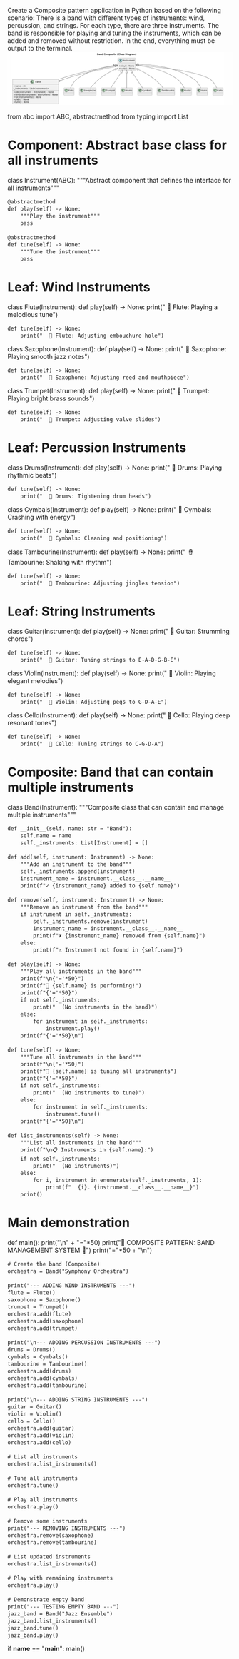 Create a Composite pattern application in Python based on the following scenario: There is a band with different types of instruments: wind, percussion, and strings. For each type, there are three instruments. The band is responsible for playing and tuning the instruments, which can be added and removed without restriction. In the end, everything must be output to the terminal.
![Diagrama UML](Captura.PNG)

from abc import ABC, abstractmethod
from typing import List


# Component: Abstract base class for all instruments
class Instrument(ABC):
    """Abstract component that defines the interface for all instruments"""
    
    @abstractmethod
    def play(self) -> None:
        """Play the instrument"""
        pass
    
    @abstractmethod
    def tune(self) -> None:
        """Tune the instrument"""
        pass


# Leaf: Wind Instruments
class Flute(Instrument):
    def play(self) -> None:
        print("  🎵 Flute: Playing a melodious tune")
    
    def tune(self) -> None:
        print("  🔧 Flute: Adjusting embouchure hole")


class Saxophone(Instrument):
    def play(self) -> None:
        print("  🎷 Saxophone: Playing smooth jazz notes")
    
    def tune(self) -> None:
        print("  🔧 Saxophone: Adjusting reed and mouthpiece")


class Trumpet(Instrument):
    def play(self) -> None:
        print("  🎺 Trumpet: Playing bright brass sounds")
    
    def tune(self) -> None:
        print("  🔧 Trumpet: Adjusting valve slides")


# Leaf: Percussion Instruments
class Drums(Instrument):
    def play(self) -> None:
        print("  🥁 Drums: Playing rhythmic beats")
    
    def tune(self) -> None:
        print("  🔧 Drums: Tightening drum heads")


class Cymbals(Instrument):
    def play(self) -> None:
        print("  🥁 Cymbals: Crashing with energy")
    
    def tune(self) -> None:
        print("  🔧 Cymbals: Cleaning and positioning")


class Tambourine(Instrument):
    def play(self) -> None:
        print("  🪘 Tambourine: Shaking with rhythm")
    
    def tune(self) -> None:
        print("  🔧 Tambourine: Adjusting jingles tension")


# Leaf: String Instruments
class Guitar(Instrument):
    def play(self) -> None:
        print("  🎸 Guitar: Strumming chords")
    
    def tune(self) -> None:
        print("  🔧 Guitar: Tuning strings to E-A-D-G-B-E")


class Violin(Instrument):
    def play(self) -> None:
        print("  🎻 Violin: Playing elegant melodies")
    
    def tune(self) -> None:
        print("  🔧 Violin: Adjusting pegs to G-D-A-E")


class Cello(Instrument):
    def play(self) -> None:
        print("  🎻 Cello: Playing deep resonant tones")
    
    def tune(self) -> None:
        print("  🔧 Cello: Tuning strings to C-G-D-A")


# Composite: Band that can contain multiple instruments
class Band(Instrument):
    """Composite class that can contain and manage multiple instruments"""
    
    def __init__(self, name: str = "Band"):
        self.name = name
        self._instruments: List[Instrument] = []
    
    def add(self, instrument: Instrument) -> None:
        """Add an instrument to the band"""
        self._instruments.append(instrument)
        instrument_name = instrument.__class__.__name__
        print(f"✓ {instrument_name} added to {self.name}")
    
    def remove(self, instrument: Instrument) -> None:
        """Remove an instrument from the band"""
        if instrument in self._instruments:
            self._instruments.remove(instrument)
            instrument_name = instrument.__class__.__name__
            print(f"✗ {instrument_name} removed from {self.name}")
        else:
            print(f"⚠ Instrument not found in {self.name}")
    
    def play(self) -> None:
        """Play all instruments in the band"""
        print(f"\n{'='*50}")
        print(f"🎼 {self.name} is performing!")
        print(f"{'='*50}")
        if not self._instruments:
            print("  (No instruments in the band)")
        else:
            for instrument in self._instruments:
                instrument.play()
        print(f"{'='*50}\n")
    
    def tune(self) -> None:
        """Tune all instruments in the band"""
        print(f"\n{'='*50}")
        print(f"🔧 {self.name} is tuning all instruments")
        print(f"{'='*50}")
        if not self._instruments:
            print("  (No instruments to tune)")
        else:
            for instrument in self._instruments:
                instrument.tune()
        print(f"{'='*50}\n")
    
    def list_instruments(self) -> None:
        """List all instruments in the band"""
        print(f"\n📋 Instruments in {self.name}:")
        if not self._instruments:
            print("  (No instruments)")
        else:
            for i, instrument in enumerate(self._instruments, 1):
                print(f"  {i}. {instrument.__class__.__name__}")
        print()


# Main demonstration
def main():
    print("\n" + "="*50)
    print("🎵 COMPOSITE PATTERN: BAND MANAGEMENT SYSTEM 🎵")
    print("="*50 + "\n")
    
    # Create the band (Composite)
    orchestra = Band("Symphony Orchestra")
    
    print("--- ADDING WIND INSTRUMENTS ---")
    flute = Flute()
    saxophone = Saxophone()
    trumpet = Trumpet()
    orchestra.add(flute)
    orchestra.add(saxophone)
    orchestra.add(trumpet)
    
    print("\n--- ADDING PERCUSSION INSTRUMENTS ---")
    drums = Drums()
    cymbals = Cymbals()
    tambourine = Tambourine()
    orchestra.add(drums)
    orchestra.add(cymbals)
    orchestra.add(tambourine)
    
    print("\n--- ADDING STRING INSTRUMENTS ---")
    guitar = Guitar()
    violin = Violin()
    cello = Cello()
    orchestra.add(guitar)
    orchestra.add(violin)
    orchestra.add(cello)
    
    # List all instruments
    orchestra.list_instruments()
    
    # Tune all instruments
    orchestra.tune()
    
    # Play all instruments
    orchestra.play()
    
    # Remove some instruments
    print("--- REMOVING INSTRUMENTS ---")
    orchestra.remove(saxophone)
    orchestra.remove(tambourine)
    
    # List updated instruments
    orchestra.list_instruments()
    
    # Play with remaining instruments
    orchestra.play()
    
    # Demonstrate empty band
    print("--- TESTING EMPTY BAND ---")
    jazz_band = Band("Jazz Ensemble")
    jazz_band.list_instruments()
    jazz_band.tune()
    jazz_band.play()


if __name__ == "__main__":
    main()
